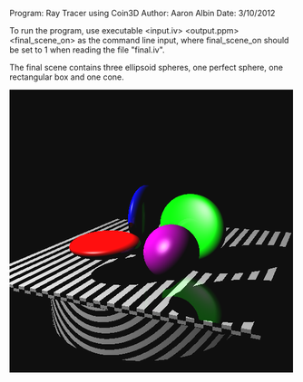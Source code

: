 Program: Ray Tracer using Coin3D
Author: Aaron Albin
Date: 3/10/2012

To run the program, use 
executable <input.iv> <output.ppm> <xres> <yres> <final_scene_on> as the command line input, where final_scene_on should be set to 1 when reading the file "final.iv".

The final scene contains three ellipsoid spheres, one perfect sphere, one rectangular box and one cone.

![final scene](final_scene.png)
